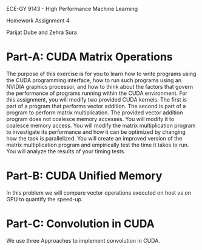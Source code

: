 ECE-GY 9143 - High Performance Machine Learning

Homework Assignment 4

Parijat Dube and Zehra Sura

Part-A: CUDA Matrix Operations 
===============================

The purpose of this exercise is for you to learn how to write programs using the CUDA
programming interface, how to run such programs using an NVIDIA graphics processor,
and how to think about the factors that govern the performance of programs running
within the CUDA environment. For this assignment, you will modify two provided CUDA
kernels. The first is part of a program that performs vector addition. The second is part
of a program to perform matrix multiplication. The provided vector addition program
does not coalesce memory accesses. You will modify it to coalesce memory access. You
will modify the matrix multiplication program to investigate its performance and how it
can be optimized by changing how the task is parallelized. You will create an improved
version of the matrix multiplication program and empirically test the time it takes to
run. You will analyze the results of your timing tests.

Part-B: CUDA Unified Memory
===============================

In this problem we will compare vector operations executed on host vs on GPU to quantify
the speed-up.

Part-C: Convolution in CUDA
===============================

We use three Approaches to implement convolution in CUDA.
